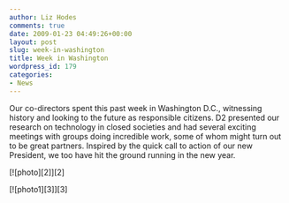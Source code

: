 ```yaml
---
author: Liz Hodes
comments: true
date: 2009-01-23 04:49:26+00:00
layout: post
slug: week-in-washington
title: Week in Washington
wordpress_id: 179
categories:
- News
---
```


Our co-directors spent this past week in Washington D.C., witnessing
history and looking to the future as responsible citizens. D2 presented
our research on technology in closed societies and had several
exciting meetings with groups doing incredible work, some of whom
might turn out to be great partners. Inspired by the quick call to
action of our new President, we too have hit the ground running in the
new year.

[![photo][2]][2] 

[![photo1][3]][3] 
